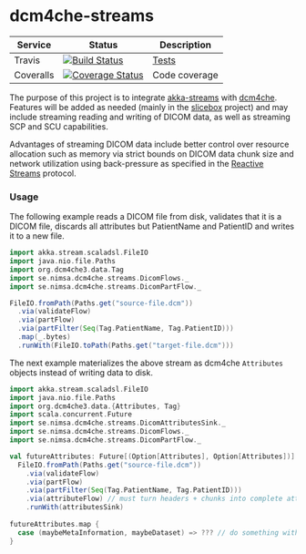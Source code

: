 # dcm4che-streams

Service | Status | Description
------- | ------ | -----------
Travis            | [![Build Status](https://travis-ci.org/slicebox/dcm4che-streams.svg?branch=develop)](https://travis-ci.org/slicebox/dcm4che-streams.svg?branch=develop) | [Tests](https://travis-ci.org/slicebox/dcm4che-streams/)
Coveralls         | [![Coverage Status](https://coveralls.io/repos/github/slicebox/dcm4che-streams/badge.svg?branch=develop)](https://coveralls.io/github/slicebox/dcm4che-streams?branch=develop) | Code coverage


The purpose of this project is to integrate [akka-streams](http://doc.akka.io/docs/akka/current/scala/stream/index.html) 
with [dcm4che](https://github.com/dcm4che/dcm4che). Features will be added as needed (mainly in the 
[slicebox](https://github.com/slicebox/slicebox) project) and may include streaming reading and writing of DICOM data,
as well as streaming SCP and SCU capabilities.

Advantages of streaming DICOM data include better control over resource allocation such as memory via strict bounds on 
DICOM data chunk size and network utilization using back-pressure as specified in the 
[Reactive Streams](http://www.reactive-streams.org/) protocol.

### Usage

The following example reads a DICOM file from disk, validates that it is a DICOM file, discards all attributes but
PatientName and PatientID and writes it to a new file.

```scala
import akka.stream.scaladsl.FileIO
import java.nio.file.Paths
import org.dcm4che3.data.Tag
import se.nimsa.dcm4che.streams.DicomFlows._
import se.nimsa.dcm4che.streams.DicomPartFlow._

FileIO.fromPath(Paths.get("source-file.dcm"))
  .via(validateFlow)
  .via(partFlow)
  .via(partFilter(Seq(Tag.PatientName, Tag.PatientID)))
  .map(_.bytes)
  .runWith(FileIO.toPath(Paths.get("target-file.dcm")))
```

The next example materializes the above stream as dcm4che `Attributes` objects instead of writing data to disk.

```scala
import akka.stream.scaladsl.FileIO
import java.nio.file.Paths
import org.dcm4che3.data.{Attributes, Tag}
import scala.concurrent.Future
import se.nimsa.dcm4che.streams.DicomAttributesSink._
import se.nimsa.dcm4che.streams.DicomFlows._
import se.nimsa.dcm4che.streams.DicomPartFlow._

val futureAttributes: Future[(Option[Attributes], Option[Attributes])] =
  FileIO.fromPath(Paths.get("source-file.dcm"))
    .via(validateFlow)
    .via(partFlow)
    .via(partFilter(Seq(Tag.PatientName, Tag.PatientID)))
    .via(attributeFlow) // must turn headers + chunks into complete attributes before materializing
    .runWith(attributesSink)
    
futureAttributes.map {
  case (maybeMetaInformation, maybeDataset) => ??? // do something with attributes here
}
```